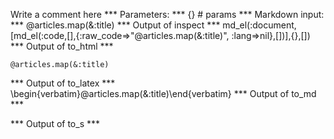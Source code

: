 Write a comment here
*** Parameters: ***
{} # params 
*** Markdown input: ***
	@articles.map(&:title)
*** Output of inspect ***
md_el(:document,[md_el(:code,[],{:raw_code=>"@articles.map(&:title)", :lang=>nil},[])],{},[])
*** Output of to_html ***
<pre><code>@articles.map(&amp;:title)</code></pre>
*** Output of to_latex ***
\begin{verbatim}@articles.map(&:title)\end{verbatim}
*** Output of to_md ***

*** Output of to_s ***

